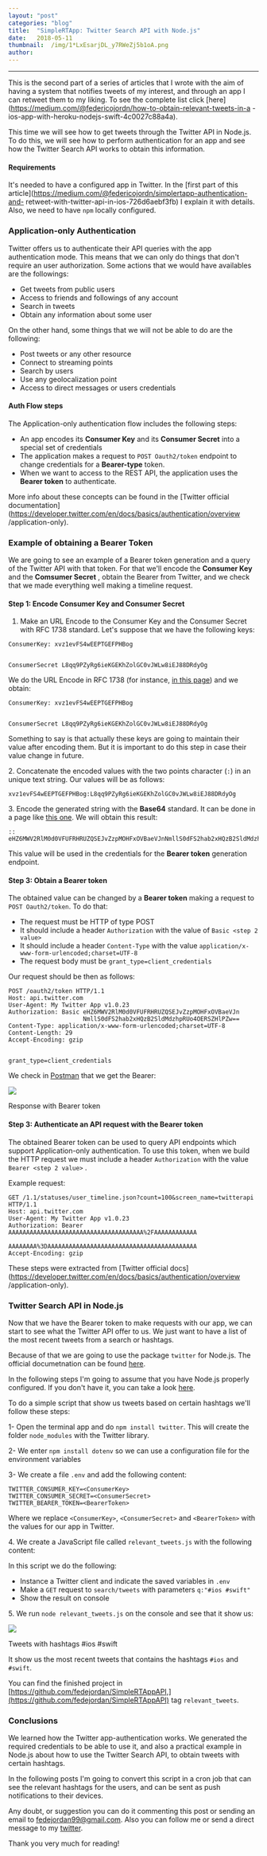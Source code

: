```yaml
---
layout:	"post"
categories:	"blog"
title:	"SimpleRTApp: Twitter Search API with Node.js"
date:	2018-05-11
thumbnail:	/img/1*LxEsarjDL_y7RWeZj5b1oA.png
author:	
---
```


* * *

This is the second part of a series of articles that I wrote with the aim of
having a system that notifies tweets of my interest, and through an app I can
retweet them to my liking. To see the complete list click
[here](https://medium.com/@federicojordn/how-to-obtain-relevant-tweets-in-a
-ios-app-with-heroku-nodejs-swift-4c0027c88a4a).

This time we will see how to get tweets through the Twitter API in Node.js. To
do this, we will see how to perform authentication for an app and see how the
Twitter Search API works to obtain this information.

####  **Requirements**

It's needed to have a configured app in Twitter. In the [first part of this
article](https://medium.com/@federicojordn/simplertapp-authentication-and-
retweet-with-twitter-api-in-ios-726d6aebf3fb) I explain it with details. Also,
we need to have `npm` locally configured.

### Application-only Authentication

Twitter offers us to authenticate their API queries with the app
authentication mode. This means that we can only do things that don't require
an user authorization. Some actions that we would have availables are the
followings:

  * Get tweets from public users
  * Access to friends and followings of any account
  * Search in tweets
  * Obtain any information about some user

On the other hand, some things that we will not be able to do are the
following:

  * Post tweets or any other resource
  * Connect to streaming points
  * Search by users
  * Use any geolocalization point
  * Access to direct messages or users credentials

#### Auth Flow steps

The Application-only authentication flow includes the following steps:

  * An app encodes its **Consumer Key** and its **Consumer Secret** into a special set of credentials
  * The application makes a request to `POST Oauth2/token` endpoint to change credentials for a **Bearer-type** token.
  * When we want to access to the REST API, the application uses the **Bearer token** to authenticate.

More info about these concepts can be found in the [Twitter official
documentation](https://developer.twitter.com/en/docs/basics/authentication/overview
/application-only).

### Example of obtaining a Bearer Token

We are going to see an example of a Bearer token generation and a query of the
Twitter API with that token. For that we'll encode the **Consumer Key** and
the **Comsumer Secret** , obtain the Bearer from Twitter, and we check that we
made everything well making a timeline request.

#### Step 1: Encode Consumer Key and Consumer Secret

  1. Make an URL Encode to the Consumer Key and the Consumer Secret with RFC 1738 standard. Let's suppose that we have the following keys:

    
    
    ConsumerKey: xvz1evFS4wEEPTGEFPHBog
    
    
    ConsumerSecret L8qq9PZyRg6ieKGEKhZolGC0vJWLw8iEJ88DRdyOg

We do the URL Encode in RFC 1738 (for instance, [in this
page](https://www.urldecoder.org/)) and we obtain:

    
    
    ConsumerKey: xvz1evFS4wEEPTGEFPHBog
    
    
    ConsumerSecret L8qq9PZyRg6ieKGEKhZolGC0vJWLw8iEJ88DRdyOg

Something to say is that actually these keys are going to maintain their value
after encoding them. But it is important to do this step in case their value
change in future.

2\. Concatenate the encoded values with the two points character (`:`) in an
unique text string. Our values will be as follows:

    
    
    xvz1evFS4wEEPTGEFPHBog:L8qq9PZyRg6ieKGEKhZolGC0vJWLw8iEJ88DRdyOg

3\. Encode the generated string with the **Base64** standard. It can be done
in a page like [this one](https://www.base64encode.org/). We will obtain this
result:

    
    
    :: eHZ6MWV2RlM0d0VFUFRHRUZQSEJvZzpMOHFxOVBaeVJnNmllS0dFS2hab2xHQzB2SldMdzhpRUo4OERSZHlPZw==

This value will be used in the credentials for the **Bearer token** generation
endpoint.

#### Step 3: Obtain a Bearer token

The obtained value can be changed by a **Bearer token** making a request to
`POST Oauth2/token`. To do that:

  * The request must be HTTP of type POST
  * It should include a header `Authorization` with the value of `Basic <step 2 value>`
  * It should include a header `Content-Type` with the value `application/x-www-form-urlencoded;charset=UTF-8`
  * The request body must be `grant_type=client_credentials`

Our request should be then as follows:

    
    
    POST /oauth2/token HTTP/1.1  
    Host: api.twitter.com  
    User-Agent: My Twitter App v1.0.23  
    Authorization: Basic eHZ6MWV2RlM0d0VFUFRHRUZQSEJvZzpMOHFxOVBaeVJn  
                         NmllS0dFS2hab2xHQzB2SldMdzhpRUo4OERSZHlPZw==  
    Content-Type: application/x-www-form-urlencoded;charset=UTF-8  
    Content-Length: 29  
    Accept-Encoding: gzip
    
    
    grant_type=client_credentials

We check in [Postman](https://www.getpostman.com/) that we get the Bearer:

![](/img/1*LxEsarjDL_y7RWeZj5b1oA.png)

Response with Bearer token

#### Step 3: Authenticate an API request with the Bearer token

The obtained Bearer token can be used to query API endpoints which support
Application-only authentication. To use this token, when we build the HTTP
request we must include a header `Authorization` with the value `Bearer <step
2 value>` .

Example request:

    
    
    GET /1.1/statuses/user_timeline.json?count=100&screen_name=twitterapi HTTP/1.1  
    Host: api.twitter.com  
    User-Agent: My Twitter App v1.0.23  
    Authorization: Bearer AAAAAAAAAAAAAAAAAAAAAAAAAAAAAAAAAAAAAA%2FAAAAAAAAAAAA  
                          AAAAAAAA%3DAAAAAAAAAAAAAAAAAAAAAAAAAAAAAAAAAAAAAAAAAA  
    Accept-Encoding: gzip

These steps were extracted from [Twitter official
docs](https://developer.twitter.com/en/docs/basics/authentication/overview
/application-only).

### Twitter Search API in Node.js

Now that we have the Bearer token to make requests with our app, we can start
to see what the Twitter API offer to us. We just want to have a list of the
most recent tweets from a search or hashtags.

Because of that we are going to use the package `twitter` for Node.js. The
official documetnation can be found
[here](https://www.npmjs.com/package/twitter).

In the following steps I'm going to assume that you have Node.js properly
configured. If you don't have it, you can take a look
[here](https://nodejs.org/en/download/package-manager/).

To do a simple script that show us tweets based on certain hashtags we'll
follow these steps:

1- Open the terminal app and do `npm install twitter`. This will create the
folder `node_modules` with the Twitter library.

2- We enter `npm install dotenv` so we can use a configuration file for the
environment variables

3- We create a file `.env` and add the following content:

    
    
    TWITTER_CONSUMER_KEY=<ConsumerKey>  
    TWITTER_CONSUMER_SECRET=<ConsumerSecret>  
    TWITTER_BEARER_TOKEN=<BearerToken>

Where we replace `<ConsumerKey>`, `<ConsumerSecret>` and `<BearerToken>` with
the values for our app in Twitter.

4\. We create a JavaScript file called `relevant_tweets.js` with the following
content:

<script src="https://gist.github.com/fedejordan/c35d91dcb99c84f2cc6f5b6fafc215ac.js"></script>
In this script we do the following:

  * Instance a Twitter client and indicate the saved variables in `.env`
  * Make a `GET` request to `search/tweets` with parameters `q:"#ios #swift"`
  * Show the result on console

5\. We run `node relevant_tweets.js` on the console and see that it show us:

![](/img/1*vl1_0Y5RgoQxvb5GCQgglg.png)

Tweets with hashtags #ios #swift

It show us the most recent tweets that contains the hashtags `#ios` and
`#swift`.

You can find the finished project in
[https://github.com/fedejordan/SimpleRTAppAPI,](https://github.com/fedejordan/SimpleRTAppAPI)
tag `relevant_tweets`.

### Conclusions

We learned how the Twitter app-authentication works. We generated the required
credentials to be able to use it, and also a practical example in Node.js
about how to use the Twitter Search API, to obtain tweets with certain
hashtags.

In the following posts I'm going to convert this script in a cron job that can
see the relevant hashtags for the users, and can be sent as push notifications
to their devices.

Any doubt, or suggestion you can do it commenting this post or sending an
email to fedejordan99@gmail.com. Also you can follow me or send a direct
message to my [twitter](http://twitter.com/FedeJordan90).

Thank you very much for reading!

